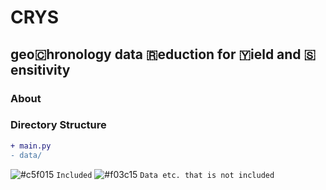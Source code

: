 # CRYS

## geo🇨hronology data 🇷eduction for 🇾ield and 🇸ensitivity

### About

### Directory Structure

```diff
+ main.py
- data/
```

![#c5f015](https://placehold.co/15x15/c5f015/c5f015.png) `Included` ![#f03c15](https://placehold.co/15x15/f03c15/f03c15.png) `Data etc. that is not included`
